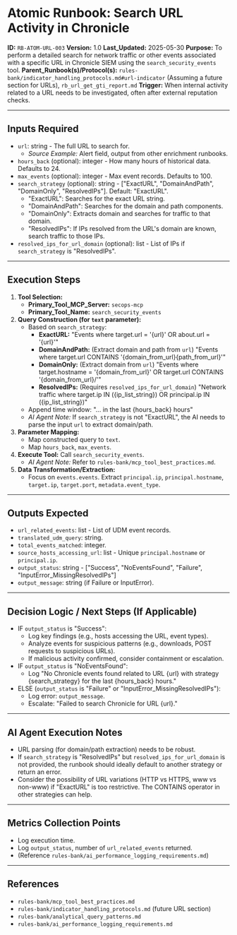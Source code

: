 # Atomic Runbook: Search URL Activity in Chronicle

**ID:** `RB-ATOM-URL-003`
**Version:** 1.0
**Last_Updated:** 2025-05-30
**Purpose:** To perform a detailed search for network traffic or other events associated with a specific URL in Chronicle SIEM using the `search_security_events` tool.
**Parent_Runbook(s)/Protocol(s):** `rules-bank/indicator_handling_protocols.md#url-indicator` (Assuming a future section for URLs), `rb_url_get_gti_report.md`
**Trigger:** When internal activity related to a URL needs to be investigated, often after external reputation checks.

---

## Inputs Required

-   `url`: string - The full URL to search for.
    -   *Source Example:* Alert field, output from other enrichment runbooks.
-   `hours_back` (optional): integer - How many hours of historical data. Defaults to 24.
-   `max_events` (optional): integer - Max event records. Defaults to 100.
-   `search_strategy` (optional): string - ["ExactURL", "DomainAndPath", "DomainOnly", "ResolvedIPs"]. Default: "ExactURL".
    -   "ExactURL": Searches for the exact URL string.
    -   "DomainAndPath": Searches for the domain and path components.
    -   "DomainOnly": Extracts domain and searches for traffic to that domain.
    -   "ResolvedIPs": If IPs resolved from the URL's domain are known, search traffic to those IPs.
-   `resolved_ips_for_url_domain` (optional): list - List of IPs if `search_strategy` is "ResolvedIPs".

---

## Execution Steps

1.  **Tool Selection:**
    -   **Primary_Tool_MCP_Server:** `secops-mcp`
    -   **Primary_Tool_Name:** `search_security_events`
2.  **Query Construction (for `text` parameter):**
    -   Based on `search_strategy`:
        -   **ExactURL:** "Events where target.url = '{url}' OR about.url = '{url}'"
        -   **DomainAndPath:** (Extract domain and path from `url`) "Events where target.url CONTAINS '{domain_from_url}{path_from_url}'"
        -   **DomainOnly:** (Extract domain from `url`) "Events where target.hostname = '{domain_from_url}' OR target.url CONTAINS '{domain_from_url}/'"
        -   **ResolvedIPs:** (Requires `resolved_ips_for_url_domain`) "Network traffic where target.ip IN ({ip_list_string}) OR principal.ip IN ({ip_list_string})"
    -   Append time window: "... in the last {hours_back} hours"
    -   *AI Agent Note:* If `search_strategy` is not "ExactURL", the AI needs to parse the input `url` to extract domain/path.
3.  **Parameter Mapping:**
    -   Map constructed query to `text`.
    -   Map `hours_back`, `max_events`.
4.  **Execute Tool:** Call `search_security_events`.
    -   *AI Agent Note:* Refer to `rules-bank/mcp_tool_best_practices.md`.
5.  **Data Transformation/Extraction:**
    -   Focus on `events.events`. Extract `principal.ip`, `principal.hostname`, `target.ip`, `target.port`, `metadata.event_type`.

---

## Outputs Expected

-   `url_related_events`: list - List of UDM event records.
-   `translated_udm_query`: string.
-   `total_events_matched`: integer.
-   `source_hosts_accessing_url`: list - Unique `principal.hostname` or `principal.ip`.
-   `output_status`: string - ["Success", "NoEventsFound", "Failure", "InputError_MissingResolvedIPs"]
-   `output_message`: string (if Failure or InputError).

---

## Decision Logic / Next Steps (If Applicable)

-   IF `output_status` is "Success":
    -   Log key findings (e.g., hosts accessing the URL, event types).
    -   Analyze events for suspicious patterns (e.g., downloads, POST requests to suspicious URLs).
    -   If malicious activity confirmed, consider containment or escalation.
-   IF `output_status` is "NoEventsFound":
    -   Log "No Chronicle events found related to URL {url} with strategy {search_strategy} for the last {hours_back} hours."
-   ELSE (`output_status` is "Failure" or "InputError_MissingResolvedIPs"):
    -   Log error: `output_message`.
    -   Escalate: "Failed to search Chronicle for URL {url}."

---

## AI Agent Execution Notes

-   URL parsing (for domain/path extraction) needs to be robust.
-   If `search_strategy` is "ResolvedIPs" but `resolved_ips_for_url_domain` is not provided, the runbook should ideally default to another strategy or return an error.
-   Consider the possibility of URL variations (HTTP vs HTTPS, www vs non-www) if "ExactURL" is too restrictive. The CONTAINS operator in other strategies can help.

---

## Metrics Collection Points

-   Log execution time.
-   Log `output_status`, number of `url_related_events` returned.
-   (Reference `rules-bank/ai_performance_logging_requirements.md`)

---

## References

-   `rules-bank/mcp_tool_best_practices.md`
-   `rules-bank/indicator_handling_protocols.md` (future URL section)
-   `rules-bank/analytical_query_patterns.md`
-   `rules-bank/ai_performance_logging_requirements.md`
